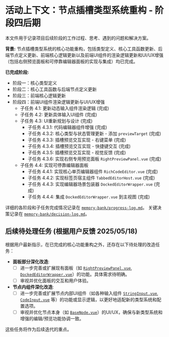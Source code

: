 # 活动上下文：节点插槽类型系统重构 - 阶段四后期

本文件用于记录项目后续阶段的工作过程、思考、遇到的问题和解决方案。

**背景:**
节点插槽类型系统的核心功能重构，包括类型定义、核心工具函数更新、后端节点定义更新、前端核心逻辑更新以及前端UI组件的渲染逻辑更新和UI/UX增强（包括右侧预览面板和可停靠编辑器面板的实现与集成）均已完成。

**已完成阶段:**
*   阶段一：核心类型定义
*   阶段二：核心工具函数与后端节点定义更新
*   阶段三：前端核心逻辑更新
*   阶段四：前端UI组件渲染逻辑更新与UI/UX增强
    *   子任务 4.1: 更新动态输入组件渲染逻辑 (完成)
    *   子任务 4.2: 更新具体输入UI组件 (完成)
    *   子任务 4.3: UI重新规划与设计 (完成)
        *   子任务 4.3.1: 代码编辑器组件增强 (完成)
        *   子任务 4.3.2: 核心类型与状态管理更新 - 添加 `previewTarget` (完成)
        *   子任务 4.3.3: 插槽预览交互实现 - 右键菜单 (完成)
        *   子任务 4.3.4: 插槽预览交互实现 - 快捷键交互 (完成)
        *   子任务 4.3.5: 插槽预览交互实现 - 视觉反馈 (完成)
        *   子任务 4.3.6: 实现右侧专用预览面板 `RightPreviewPanel.vue` (完成)
    *   子任务 4.4: 实现可停靠编辑器面板
        *   子任务 4.4.1: 实现核心单页编辑器组件 `RichCodeEditor.vue` (完成)
        *   子任务 4.4.2: 实现标签页宿主组件 `TabbedEditorHost.vue` (完成)
        *   子任务 4.4.3: 实现编辑器场景包装器 `DockedEditorWrapper.vue` (完成)
        *   子任务 4.4.4: 集成 `DockedEditorWrapper.vue` 到主视图 (完成)

详细的各阶段和子任务完成情况记录在 [`memory-bank/progress-log.md`](../memory-bank/progress-log.md)。
关键决策记录在 [`memory-bank/decision-log.md`](../memory-bank/decision-log.md)。

## 后续待处理任务 (根据用户反馈 2025/05/18)

根据用户最新指示，在已完成的核心功能重构之外，还存在以下待处理的改造任务：

-   **面板部分深化改造**:
    -   [ ] 进一步完善或扩展现有面板（如 [`RightPreviewPanel.vue`](../apps/frontend-vueflow/src/components/graph/sidebar/RightPreviewPanel.vue), [`DockedEditorWrapper.vue`](../apps/frontend-vueflow/src/components/graph/editor/DockedEditorWrapper.vue)）的功能。具体需求待明确。
    -   [ ] 审视并优化面板的交互和用户体验。
-   **节点内组件深化改造**:
    -   [ ] 进一步完善或扩展节点内部UI组件（如各种输入组件 [`StringInput.vue`](../apps/frontend-vueflow/src/components/graph/inputs/StringInput.vue), [`CodeInput.vue`](../apps/frontend-vueflow/src/components/graph/inputs/CodeInput.vue) 等）的功能或显示逻辑，以更好地适配新的类型系统和配置选项。
    -   [ ] 审视并优化节点本身（如 [`BaseNode.vue`](../apps/frontend-vueflow/src/components/graph/nodes/BaseNode.vue)）的UI/UX，确保与新类型系统和增强的编辑/预览功能协调一致。

这些任务将作为后续迭代的重点。
